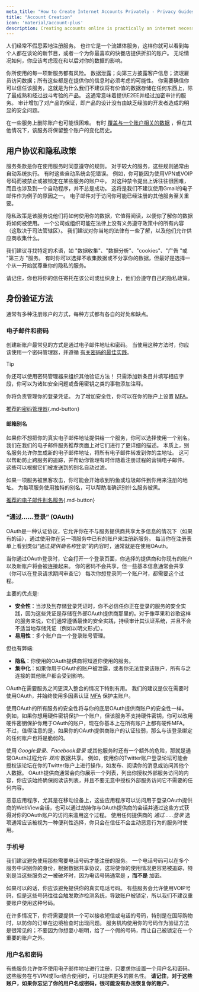 ```yaml
---
meta_title: "How to Create Internet Accounts Privately - Privacy Guides"
title: "Account Creation"
icon: 'material/account-plus'
description: Creating accounts online is practically an internet necessity, take these steps to make sure you stay private.
---
```


人们经常不假思索地注册服务。 也许它是一个流媒体服务，这样你就可以看到每个人都在谈论的新节目，或者一个为你最喜欢的快餐店提供折扣的账户。 无论情况如何，你应该考虑现在和以后对你的数据的影响。

你所使用的每一项新服务都有风险。 数据泄露；向第三方披露客户信息；流氓雇员访问数据；所有这些都是在提供你的信息时必须考虑的可能性。 你需要确信你可以信任该服务，这就是为什么我们不建议将有价值的数据存储在任何东西上，除了最成熟和经过战斗考验的产品。 这通常意味着提供E2EE并经过加密审计的服务。 审计增加了对产品的保证，即产品的设计没有由缺乏经验的开发者造成的明显的安全问题。

在一些服务上删除账户也可能很困难。 有时 [覆盖与一个账户相关的数据](account-deletion.md#overwriting-account-information) ，但在其他情况下，该服务将保留整个账户的变化历史。

## 用户协议和隐私政策

服务条款是你在使用服务时同意遵守的规则。 对于较大的服务，这些规则通常由自动系统执行。 有时这些自动系统会犯错误。 例如，你可能因为使用VPN或VOIP号码而被禁止或被锁定在某些服务的账户中。 对这种禁令提出上诉往往很困难，而且也涉及到一个自动程序，并不总是成功。 这将是我们不建议使用Gmail的电子邮件作为例子的原因之一。 电子邮件对于访问你可能已经注册的其他服务至关重要。

隐私政策是该服务说他们将如何使用你的数据，它值得阅读，以便你了解你的数据将如何被使用。 一个公司或组织可能在法律上没有义务遵守政策中的所有内容（这取决于司法管辖区）。 我们建议对你当地的法律有一些了解，以及他们允许供应商收集什么。

我们建议寻找特定的术语，如 "数据收集"、"数据分析"、"cookies"、"广告 "或 "第三方 "服务。 有时你可以选择不收集数据或不分享你的数据，但最好是选择一个从一开始就尊重你的隐私的服务。

请记住，你也将你的信任寄托在该公司或组织身上，他们会遵守自己的隐私政策。

## 身份验证方法

通常有多种注册账户的方式，每种方式都有各自的好处和缺点。

### 电子邮件和密码

创建新账户最常见的方式是通过电子邮件地址和密码。 当使用这种方法时，你应该使用一个密码管理器，并遵循 [有关密码的最佳实践](passwords-overview.md)。

<div class="admonition tip" markdown>
<p class="admonition-title">Tip</p>

你还可以使用密码管理器来组织其他验证方法！ 只需添加新条目并填写相应字段，你可以为诸如安全问题或备用密钥之类的事物添加注释。

</div>

你将负责管理你的登录凭证。 为了增加安全性，你可以在你的账户上设置 [MFA](multi-factor-authentication.md)。

[推荐的密码管理器](../passwords.md ""){.md-button}

#### 邮箱别名

如果你不想把你的真实电子邮件地址提供给一个服务，你可以选择使用一个别名。 我们在我们的电子邮件服务推荐页面上对它们进行了更详细的描述。 本质上，别名服务允许你生成新的电子邮件地址，将所有电子邮件转发到你的主地址。 这可以帮助防止跨服务的追踪，并帮助你管理有时伴随着注册过程的营销电子邮件。 这些可以根据它们被发送到的别名自动过滤。

如果一项服务被黑客攻击，你可能会开始收到钓鱼或垃圾邮件到你用来注册的地址。 为每项服务使用独特的别名，可以帮助准确识别什么服务被黑。

[推荐的电子邮件别名服务](../email.md#email-aliasing-services ""){.md-button}

### “通过……登录” (OAuth)

OAuth是一种认证协议，它允许你在不与服务提供商共享太多信息的情况下（如果有的话），通过使用你在另一项服务中已有的账户来注册新服务。 每当你在注册表单上看到类似“通过*提供商名称*登录”的内容时，通常就是在使用OAuth。

当你通过OAuth登录时，它会打开一个登录页面，你选择的提供商和你现有的账户以及新账户将会被连接起来。 你的密码不会共享，但一些基本信息通常会共享（你可以在登录请求期间审查它） 每次你想登录同一个账户时，都需要这个过程。

主要的优点是:

- **安全性**：当涉及到存储登录凭证时，你不必信任你正在登录的服务的安全实践，因为这些凭证是存储在外部OAuth提供商那里的。对于像苹果和谷歌这样的服务来说，它们通常遵循最佳的安全实践，持续审计其认证系统，并且不会不适当地存储凭证（例如以明文形式）。
- **易用性**：多个账户由一个登录账号管理。

但也有弊端:

- **隐私**：你使用的OAuth提供商将知道你使用的服务。
- **集中化**：如果你用于OAuth的账户被泄露，或者你无法登录该账户，所有与之连接的其他账户都会受到影响。

OAuth在需要服务之间更深入整合的情况下特别有用。 我们的建议是仅在需要时使用OAuth，并始终使用多因素认证 [MFA](multi-factor-authentication.md) 保护主账户。

使用OAuth的所有服务的安全性将与你的底层OAuth提供商账户的安全性一样。 例如，如果你想用硬件密钥保护一个账户，但该服务不支持硬件密钥，你可以改用硬件密钥保护你用于OAuth的账户，现在你基本上在所有账户上都有硬件MFA。 不过，值得注意的是，如果你的OAuth提供商账户的认证较弱，那么与该登录绑定的任何账户也将是脆弱的。

使用 *Google登录*、*Facebook登录* 或其他服务时还有一个额外的危险，那就是通常OAuth过程允许 *双向* 数据共享。 例如，使用你的Twitter账户登录论坛可能会授权该论坛在你的Twitter账户上进行操作，如发布、阅读你的消息或访问其他个人数据。 OAuth提供商通常会向你展示一个列表，列出你授权外部服务访问的内容，你应该始终确保阅读该列表，并且不要无意中授权外部服务访问它不需要的任何内容。

恶意应用程序，尤其是在移动设备上，这些应用程序可以访问用于登录OAuth提供商的WebView会话，也可以通过劫持你与OAuth提供商的会话并通过这些方式获得对你的OAuth账户的访问来滥用这个过程。 使用任何提供商的 *通过……登录* 选项通常应该被视为一种便利性选择，你只会在信任不会主动恶意行为的服务时使用。

### 手机号

我们建议避免使用那些需要电话号码才能注册的服务。 一个电话号码可以在多个服务中识别你的身份，根据数据共享协议，这将使你的使用情况更容易被追踪，特别是当这些服务之一被破坏时，因为电话号码通常是 **，而不是** 加密。

如果可以的话，你应该避免提供你的真实电话号码。 有些服务会允许使用VOIP号码，但是这些号码往往会触发欺诈检测系统，导致账户被锁定，所以我们不建议重要账户使用这种号码。

在许多情况下，你将需要提供一个可以接收短信或电话的号码，特别是在国际购物时，以防你的订单在边境检查时出现问题。 服务机构使用你的号码作为验证方法是很常见的；不要因为你想耍小聪明，给了一个假的号码，而让自己被锁定在一个重要的账户之外。

### 用户名和密码

有些服务允许你不使用电子邮件地址进行注册，只要求你设置一个用户名和密码。 这些服务在与VPN或Tor结合使用时，可以提供更多的匿名性。 **请记住，对于这些账户，如果你忘记了你的用户名或密码，很可能没有办法恢复你的账户**。
